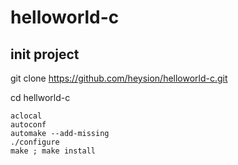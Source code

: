 # helloworld-c


## init project

git clone https://github.com/heysion/helloworld-c.git

cd hellworld-c

```
aclocal
autoconf
automake --add-missing
./configure
make ; make install
```
